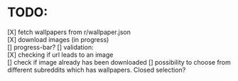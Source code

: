 # TODO:

[X] fetch wallpapers from r/wallpaper.json  
[X] download images (in progress)  
  [] progress-bar?
[] validation:  
  [X] checking if url leads to an image  
  [] check if image already has been downloaded
[] possibility to choose from different subreddits which has wallpapers. Closed selection?

